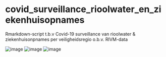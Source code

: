# covid_surveillance_rioolwater_en_ziekenhuisopnames
Rmarkdown-script t.b.v Covid-19 surveillance van rioolwater &amp; ziekenhuisonpnames per veiligheidsregio o.b.v. RIVM-data

![image](https://user-images.githubusercontent.com/44730789/180014065-af9e8d7d-f6cc-49c0-aced-c48e93daa4e0.png)
![image](https://user-images.githubusercontent.com/44730789/180014178-adbb377c-8b6d-4778-b549-8d7a89921ee8.png)
![image](https://user-images.githubusercontent.com/44730789/180014245-22fc33af-538b-4cf1-abe0-aa708c582838.png)
